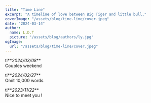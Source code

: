 ```yaml
---
title: "Time Line"
excerpt: "A timeline of love between Big Tiger and little bull."
coverImage: "/assets/blog/time-line/cover.jpeg"
date: "2024-03-14"
author:
  name: L.D.T
  picture: "/assets/blog/authors/ly.jpg"
ogImage:
  url: "/assets/blog/time-line/cover.jpeg"
---
```


tl**_2024/03/08_**  
Couples weekend

tl**_2024/02/27_**  
Omit 10,000 words

tl**_2023/11/22_**  
Nice to meet you !
